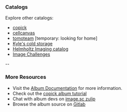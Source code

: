 ### Catalogs

Explore other catalogs:

- [copick](https://copick.github.io/copick-catalog/catalog)
- [cellcanvas](https://album.cellcanvas.org/catalog)
- [tomoteam](https://kephale.github.io/tomoteam-catalog/) [temporary:
  looking for home]
- [Kyle's cold storage](https://cold-storage.kyleharrington.com/catalog)
- [Helmholtz Imaging catalog](https://album-app.gitlab.io/catalogs/helmholtz-imaging/catalog)
- [Image Challenges](https://album-app.gitlab.io/catalogs/image-challenges/catalog)

--

### More Resources

- Visit the [Album Documentation](https://docs.album.solutions) for more information.
- Check out the [copick album tutorial](https://copick.github.io/copick/examples/tutorials/album/)
- Chat with album devs on [image.sc zulip](https://imagesc.zulipchat.com/)
- Browse the album source on [Gitlab](https://gitlab.com/album-app/album)
